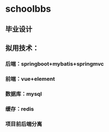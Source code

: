 # schoolbbs
## 毕业设计
## 拟用技术：
### 后端：springboot+mybatis+springmvc
### 前端：vue+element
### 数据库：mysql
### 缓存：redis
### 项目前后端分离
